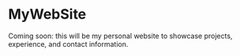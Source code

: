# MyWebSite
Coming soon: this will be my personal website to showcase projects, experience, and contact information.
